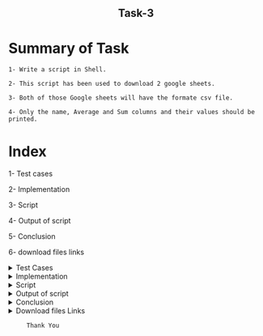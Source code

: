 
<h2 align="center">Task-3</h2>


 # Summary of Task
  
    1- Write a script in Shell.
     
    2- This script has been used to download 2 google sheets. 
     
    3- Both of those Google sheets will have the formate csv file. 
     
    4- Only the name, Average and Sum columns and their values should be printed. 
  
</details>

# Index
  
  
   1- Test cases
   
   2- Implementation 
   
   3- Script 
   
   4- Output of script
   
   5- Conclusion 
   
   6- download files links 
  
  </details>

<details>
  <summary> Test Cases </summary>
  
| **SR-No.** | **TEST CASE** | **COMMAND** | **TEST OUTCOME** | **EXPECTED OUTCOME** | **STATUS** | **REMARKS** |
| --- | --- | --- | --- | --- | --- | ---- |  
| **1** | First, we converted the link of the spreadsheet to the csv format | No Command |After that, We went to publish to the web option then change the spreadsheet link in csv format | After using Publish to the web option in Spreadsheet succesully got the link of Spreadsheet in csv format  | **Passed** | Testing has been passed |
| **2** | Download the spreadsheet | wget -q url of Spreadsheet | We used Wget command to download the spreadsheet in csv format. | After using wget command Spreadsheet successfully download in csv format.  | **Passed** | Testing has been passed |
| **3** | Rename the download file | mv "pub?output=csv" my11.csv | Using mv command  downloaded file successfully  rename. | After using mv command download file was successfully renamed.  | **Passed** | Testing has been passed |
| **4** | Get the output in NAME,AVRAGE and SUM | AWK command | Using awk command got the result of three columns NAME, AVERAGE and SUM | After using awk command, we got the result of 3 columns.Name,average,Sum |  **Passed** | Testing has been passed |
| **5** |After add any column in Spreadsheet  | No command | Using insert option added  any column in spreadsheet got the update result and added column is showing in csv file.| After that when we used inset option, we added any column in the spreadsheet, so we got the result of the update column and added column is showing in csv file.|  **Passed** | Testing has been passed |
| **6** |After add any ROW in Spreadsheet  | No command | Using insert option added any ROW in spreadsheet got the update result and added ROW is showing in csv file.| After that when we used the insert option,we added any row in the spreadsheet,so we got the result of the update row.and added ROW is showing in csv file.|  **Passed** | Testing has been passed |
  
  </details>
  
  <details>
  <summary> Implementation </summary>
  
In this script, first of all I went to publish to the web option and copied the csv link to the spreadsheet
then I used wget command to download the link of the spreadsheet and rename the download file with the mv command.
after that i used awk command to get the required output.
  
  </details>
  
  <details>
  <summary> Script </summary>
 #!/bin/bash
 
ECHO=/usr/bin/echo

WGET=/usr/bin/wget

MV=/usr/bin/mv

RM=/usr/bin/rm

AWK=/usr/bin/awk

#################################################################################################################################
#Script Name : script task

#Discription : 1-This script has been used to download 2 google spread sheets.
#            : 2-Both of those Google sheets will have the format csv file.
#	           : 3-All the columns of the entire csv file will not be printed in the output.
#	           : 4-Only the name, Average and sum columns and their values should be printed
#Author      : Shweta Mishra
#Date        : 20-04-2021
#################################################################################################################################
#This script for Self & other evaluation sheet-1

# Here rm command is used if csv file already exits then delete it.

# wget command is used to download the csv file .

# echo command is used to print  the message.

# if file already exits then delete it

rm -rf my11.csv

echo "self evaluation and other evaluation on the basis of previous performance."

wget -q https://docs.google.com/spreadsheets/d/e/2PACX-1vQjSvAMnKpqXy4p1ZCwoBl3OT4YAC3V8p-YKnciBTuPg-GDlVTJkCRNxYQqG_V99d7r6qTYL8OVrW2E/pub?output=csv

#Here the mv command is used to rename the csv file.

mv "pub?output=csv" my11.csv
#Here awk command is used to print the Name, Average and Sum columns and its value.
 
awk -F"," '
BEGIN {printf "%-15s %9s %5s\n" , "Name", "Average", "SUM" }
NR==4,NR==25{printf "%-15s %3d %10d\n", $2, $11, $11*8}'  /root/my11.csv

#This script for second spread sheet

rm -rf my25.csv

echo "self evaluation and other evaluation on the basis of md file."

wget -q https://docs.google.com/spreadsheets/d/e/2PACX-1vRpppfbIt8hE4xJYHJrvUFtDN22PotSOgvmKjYluc5sm97RBw6cOmuWSxpaiiiWp1pGthVTJqQ_egkE/pub?output=csv
#Here the mv command is used to rename the csv file.

mv "pub?output=csv" my25.csv

#Here awk command is used to print the Name, Average and Sum columns and its value.
 
awk -F"," '

BEGIN {printf "%-15s %9s %5s\n" , "Name", "Average", "SUM" }

NR==4,NR==25{printf "%-15s %3d %10d\n", $2, $11, $11*8}'  /root/my25.csv


  </details>
  
  <details>
 <summary> Output of script </summary>
 
 
  </details>
  
  <details>
  <summary> Conclusion </summary>
  
  I would like to share my experience while doing this work. The given script is doing its job correctly.
  
  </details>
  
  <details>
  <summary> Download files Links </summary>
  
#### Download the google sheet in csv format for evaluation of self and others on the basis of previous performance.
- [Link for download csv file 1](https://docs.google.com/spreadsheets/d/e/2PACX-1vQjSvAMnKpqXy4p1ZCwoBl3OT4YAC3V8p-YKnciBTuPg-GDlVTJkCRNxYQqG_V99d7r6qTYL8OVrW2E/pub?output=csv)


#### Download the google sheet in  csv format for evaluation of self and others on the basis of task1
- [Link for download csv file 2](https://docs.google.com/spreadsheets/d/e/2PACX-1vRpppfbIt8hE4xJYHJrvUFtDN22PotSOgvmKjYluc5sm97RBw6cOmuWSxpaiiiWp1pGthVTJqQ_egkE/pub?output=csv)


  </details>

```
     Thank You
```
